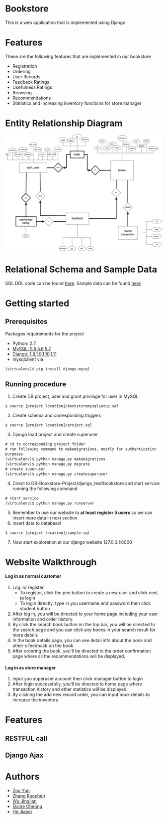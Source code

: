 # Bookstore
This is a web application that is implemented using Django 

# Features
These are the following features that are implemented in our bookstore

  * Registration 
  * Ordering
  * User Records
  * Feedback Ratings
  * Usefulness Ratings
  * Browsing 
  * Recommendations
  * Statistics and increasing inventory functions for store manager
  
# Entity Relationship Diagram
![alt text](https://github.com/RosenZhang/DB-Bookstore-Project/blob/master/DB_bookstore.jpg)

# Relational Schema and Sample Data
SQL DDL code can be found [here](https://github.com/RosenZhang/DB-Bookstore-Project/blob/schemedesign/project.sql).
Sample data can be found [here](https://github.com/RosenZhang/DB-Bookstore-Project/blob/schemedesign/sample.sql)

# Getting started
## Prerequisites
Packages requirements for the project
  * Python: 2.7
  * [MySQL: 5.5,5.6,5.7](https://dev.mysql.com/downloads/installer/)
  * [Django: 1.8,1.9,1.10,1.11](https://docs.djangoproject.com/en/2.0/intro/install/)
  * mysqlclient via
```shell
(virtualenv)$ pip install django-mysql
```

## Running procedure
1. Create DB project, user and grant privilage for user in MySQL
```MySQL
$ source [project location]/bookstoremysqlsetup.sql
```
2. Create schema and corresponding triggers
```MySQL
$ source [project location]/project.sql
```
3. Django load project and create superuser
```shell
# cd to corresponding project folder
# run following command to makemigrations, mostly for authentication purposes
(virtualenv)$ python manage.py makemigrations
(virtualenv)$ python manage.py migrate
# create superuser
(virtualenv)$ python manage.py createsuperuser
```
4. Direct to DB-Bookstore-Project/django_test/bookstore and start service running the following command
```shell
# start service
(virtualenv)$ python manage.py runserver
```
5. Remember to use our website to **at least register 5 users** so we can insert more data in next section.
6. Insert data to database!
```MySQL
$ source [project location]/sample.sql
```
7. Now start exploration at our django website 127.0.0.1:8000
# Website Walkthrough
#### Log in as normal customer
1. Log in/ register
    * To register, click the pen button to create a new user and click next to login
    * To login directly, type in you username and password then click student button
2. After log in, you will be directed to your home page including your user information and order history.
3. By click the search book button on the top bar, you will be directed to the search page and you can click any books in your search result for more details
4. In the book details page, you can see detail info about the book and other's feedback on the book.
5. After ordering the book, you'll be directed to the order confirmation page where all the recommendations will be displayed.
#### Log in as store manager
1. Input you superuser account then click manager button to login
2. After login successfully, you'll be directed to home page where transaction history and other statistics will be displayed.
3. By clicking the add new record order, you can input book details to increase the inventory.

# Features
## RESTFUL call

## Django Ajax

# Authors
  * [Zou Yun](https://github.com/pappar1027)
  * [Zhang Ruochen](https://github.com/RosenZhang)
  * [Wu Jinglian](https://github.com/Gilliamwu)
  * [Elaine Cheong](https://github.com/ElaineJ)
  * [He Jiabei](https://github.com/HeJiabei616)


